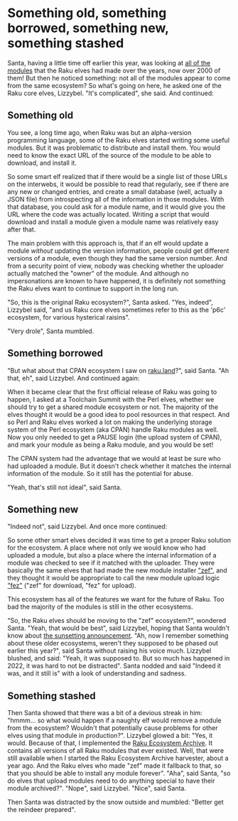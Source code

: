 # Something old, something borrowed, something new, something stashed

Santa, having a little time off earlier this year, was looking at [all of the modules](https://raku.land) that the Raku elves had made over the years, now over 2000 of them!  But then he noticed something: not all of the modules appear to come from the same ecosystem?  So what's going on here, he asked one of the Raku core elves, Lizzybel.  "It's complicated", she said.  And continued:

## Something old

You see, a long time ago, when Raku was but an alpha-version programming language, some of the Raku elves started writing some useful modules.  But it was problematic to distribute and install them.  You would need to know the exact URL of the source of the module to be able to download, and install it.

So some smart elf realized that if there would be a single list of those URLs on the interwebs, it would be possible to read that regularly, see if there are any new or changed entries, and create a small database (well, actually a JSON file) from introspecting all of the information in those modules.  With that database, you could ask for a module name, and it would give you the URL where the code was actually located.  Writing a script that would download and install a module given a module name was relatively easy after that.

The main problem with this approach is, that if an elf would update a module *without* updating the version information, people could get different versions of a module, even though they had the same version number.  And from a security point of view, nobody was checking whether the uploader actually matched the "owner" of the module.  And although no impersonations are known to have happened, it is definitely not something the Raku elves want to continue to support in the long run.

"So, this is the original Raku ecosystem?", Santa asked.  "Yes, indeed", Lizzybel said, "and us Raku core elves sometimes refer to this as the 'p6c' ecosystem, for various hysterical raisins".

"Very drole", Santa mumbled.

## Something borrowed

"But what about that CPAN ecosystem I saw on [raku.land](https://raku.land/stats)?", said Santa.  "Ah that, eh", said Lizzybel.  And continued again:

When it became clear that the first official release of Raku was going to happen, I asked at a Toolchain Summit with the Perl elves, whether we should try to get a shared module ecosystem or not.  The majority of the elves thought it would be a good idea to pool resources in that respect.  And so Perl and Raku elves worked a lot on making the underlying storage system of the Perl ecosystem (aka CPAN) handle Raku modules as well.  Now you only needed to get a PAUSE login (the upload system of CPAN), and mark your module as being a Raku module, and you would be set!

The CPAN system had the advantage that we would at least be sure who had uploaded a module.  But it doesn't check whether it matches the internal information of the module.  So it still has the potential for abuse.

"Yeah, that's still not ideal", said Santa.

## Something new

"Indeed not", said Lizzybel.  And once more continued:

So some other smart elves decided it was time to get a proper Raku solution for the ecosystem.  A place where not only we would know who had uploaded a module, but also a place where the internal information of a module was checked to see if it matched with the uploader.  They were basically the same elves that had made the new module installer ["zef"](https://raku.land/github:ugexe/zef), and they thought it would be appropriate to call the new module upload logic ["fez"](https://raku.land/zef:tony-o/fez) ("zef" for download, "fez" for upload).

This ecosystem has all of the features we want for the future of Raku.  Too bad the majority of the modules is still in the other ecosystems.

"So, the Raku elves should be moving to the "zef" ecosystem?", wondered Santa.  "Yeah, that would be best", said Lizzybel, hoping that Santa wouldn't know about [the sunsetting announcement](https://github.com/Raku/problem-solving/blob/master/solutions/meta/sunsetting-p6c-cpan.md#sunsetting-p6c--cpan-ecosystems).  "Ah, now I remember something about these older ecosystems, weren't they supposed to be phased out earlier this year?", said Santa without raising his voice much.  Lizzybel blushed, and said: "Yeah, it was supposed to.  But so much has happened in 2022, it was hard to not be distracted".  Santa nodded and said "Indeed it was, and it still is" with a look of understanding and sadness.

## Something stashed

Then Santa showed that there was a bit of a devious streak in him: "hmmm... so what would happen if a naughty elf would remove a module from the ecosystem?  Wouldn't that potentially cause problems for other elves using that module in production?".  Lizzybel glowed a bit: "Yes, it would.  Because of that, I implemented the [Raku Ecosystem Archive](https://github.com/raku/REA#raku-programming-language-ecosystem-archive).  It contains all versions of all Raku modules that ever existed.  Well, that were still available when I started the Raku Ecosystem Archive harvester, about a year ago.  And the Raku elves who made "zef" made it fallback to that, so that you should be able to install any module forever".  "Aha", said Santa, "so do elves that upload modules need to do anything special to have their module archived?".  "Nope", said Lizzybel.  "Nice", said Santa.

Then Santa was distracted by the snow outside and mumbled: "Better get the reindeer prepared".
